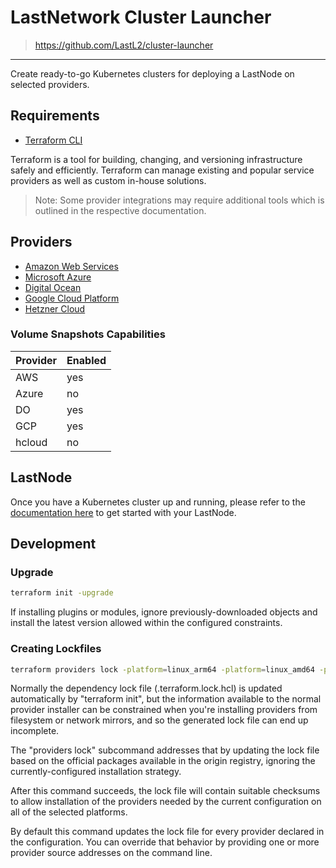 # LastNetwork Cluster Launcher

>
> <https://github.com/LastL2/cluster-launcher>

****

Create ready-to-go Kubernetes clusters for deploying a LastNode on selected providers.

## Requirements

* [Terraform CLI](https://learn.hashicorp.com/tutorials/terraform/install-cli)

Terraform is a tool for building, changing, and versioning infrastructure safely and efficiently. Terraform can manage existing and popular service providers as well as custom in-house solutions.

> Note: Some provider integrations may require additional tools which is outlined in the respective documentation.

## Providers

* [Amazon Web Services](https://docs.last.net/node-operators/kubernetes/setup-aws)
* [Microsoft Azure](https://docs.last.net/node-operators/kubernetes/setup-azure)
* [Digital Ocean](https://docs.last.net/node-operators/kubernetes/setup-digital-ocean)
* [Google Cloud Platform](https://docs.last.net/node-operators/kubernetes/setup-google-cloud)
* [Hetzner Cloud](https://docs.last.net/node-operators/kubernetes/setup-hcloud)

### Volume Snapshots Capabilities

Provider | Enabled
---------|--------
AWS      | yes
Azure    | no
DO       | yes
GCP      | yes
hcloud   | no

## LastNode

Once you have a Kubernetes cluster up and running, please refer to the [documentation here](https://docs.last.net/node-operators/deploying) to get started with your LastNode.

## Development

### Upgrade

```bash
terraform init -upgrade
```

If installing plugins or modules, ignore previously-downloaded objects and install the latest version allowed within the configured constraints.

### Creating Lockfiles

```bash
terraform providers lock -platform=linux_arm64 -platform=linux_amd64 -platform=darwin_amd64 -platform=windows_amd64
```

Normally the dependency lock file (.terraform.lock.hcl) is updated automatically by "terraform init", but the information available to the normal provider installer can be constrained when you're installing providers from filesystem or network mirrors, and so the generated lock file can end up incomplete.

The "providers lock" subcommand addresses that by updating the lock file based on the official packages available in the origin registry, ignoring the currently-configured installation strategy.

After this command succeeds, the lock file will contain suitable checksums to allow installation of the providers needed by the current configuration on all of the selected platforms.

By default this command updates the lock file for every provider declared in the configuration. You can override that behavior by providing one or more provider source addresses on the command line.
